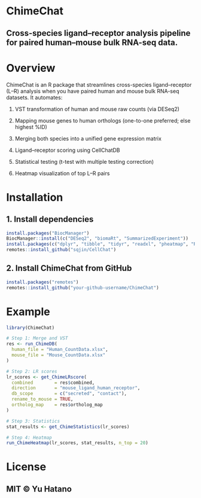
<!-- README.md is generated from README.Rmd. Please edit that file -->

# ChimeChat

## Cross-species ligand–receptor analysis pipeline for paired human–mouse bulk RNA-seq data.

# Overview

ChimeChat is an R package that streamlines cross-species ligand–receptor
(L–R) analysis when you have paired human and mouse bulk RNA-seq
datasets. It automates:

1.  VST transformation of human and mouse raw counts (via DESeq2)

2.  Mapping mouse genes to human orthologs (one-to-one preferred; else
    highest %ID)

3.  Merging both species into a unified gene expression matrix

4.  Ligand–receptor scoring using CellChatDB

5.  Statistical testing (t-test with multiple testing correction)

6.  Heatmap visualization of top L–R pairs

# Installation

## 1. Install dependencies

``` r
install.packages("BiocManager")
BiocManager::install(c("DESeq2", "biomaRt", "SummarizedExperiment"))
install.packages(c("dplyr", "tibble", "tidyr", "readxl", "pheatmap", "RColorBrewer"))
remotes::install_github("sqjin/CellChat")
```

## 2. Install ChimeChat from GitHub

``` r
install.packages("remotes")
remotes::install_github("your-github-username/ChimeChat")
```

# Example

``` r
library(ChimeChat)

# Step 1: Merge and VST
res <- run_ChimeDB(
  human_file = "Human_CountData.xlsx",
  mouse_file = "Mouse_CountData.xlsx"
)

# Step 2: LR scores
lr_scores <- get_ChimeLRscore(
  combined        = res$combined,
  direction       = "mouse_ligand_human_receptor",
  db_scope        = c("secreted", "contact"),
  rename_to_mouse = TRUE,
  ortholog_map    = res$ortholog_map
)

# Step 3: Statistics
stat_results <- get_ChimeStatistics(lr_scores)

# Step 4: Heatmap
run_ChimeHeatmap(lr_scores, stat_results, n_top = 20)
```

# License

## MIT © Yu Hatano
